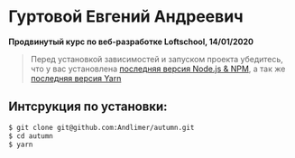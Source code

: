 # Гуртовой Евгений Андреевич
**Продвинутый курс по веб-разработке Loftschool, 14/01/2020**

> Перед установкой зависимостей и запуском проекта убедитесь, что у вас установлена [последняя версия Node.js & NPM](https://nodejs.org/en/download/current/), а так же 
[последняя версия Yarn](https://yarnpkg.com/ru/docs/install)

##  Интсрукция по установки:
```sh
$ git clone git@github.com:Andlimer/autumn.git
$ cd autumn
$ yarn
```
